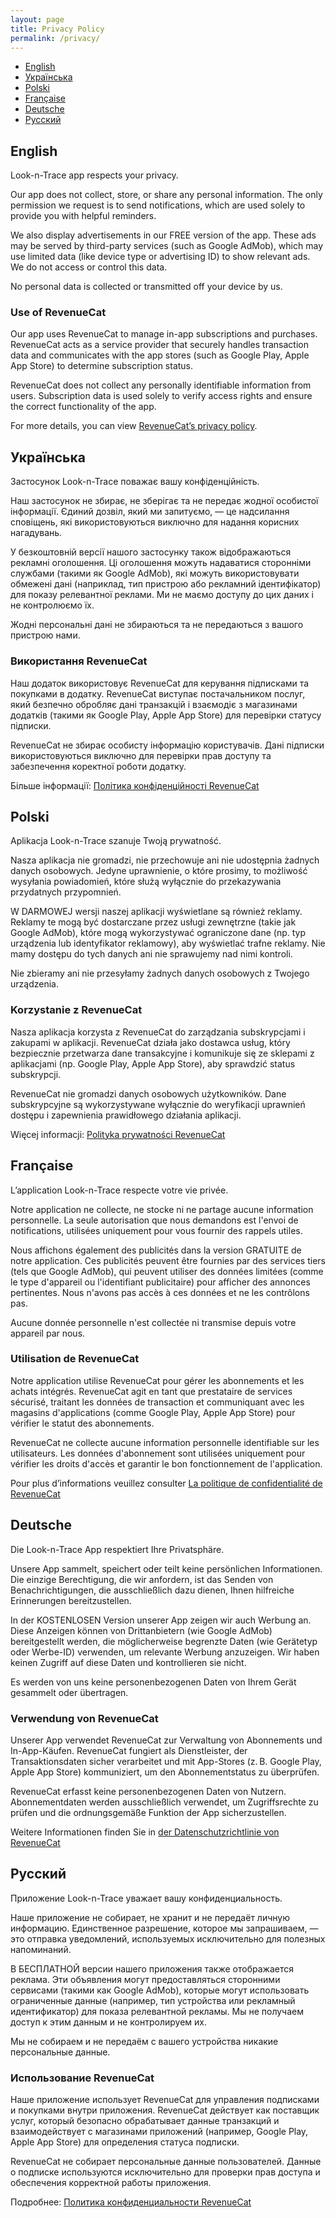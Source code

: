 ```yaml
---
layout: page
title: Privacy Policy
permalink: /privacy/
---
```


- [English](#english)
- [Українська](#ukrainian)
- [Polski](#polish)
- [Française](#french)
- [Deutsche](#german)
- [Русский](#russian)

## <a name="english"></a>English
Look-n-Trace app respects your privacy.

Our app does not collect, store, or share any personal information. The only permission we request is to send notifications, which are used solely to provide you with helpful reminders.

We also display advertisements in our FREE version of the app. These ads may be served by third-party services (such as Google AdMob), which may use limited data (like device type or advertising ID) to show relevant ads. We do not access or control this data.

No personal data is collected or transmitted off your device by us.

### Use of RevenueCat

Our app uses RevenueCat to manage in-app subscriptions and purchases. RevenueCat acts as a service provider that securely handles transaction data and communicates with the app stores (such as Google Play, Apple App Store) to determine subscription status.

RevenueCat does not collect any personally identifiable information from users. Subscription data is used solely to verify access rights and ensure the correct functionality of the app.

For more details, you can view [RevenueCat’s privacy policy](https://www.revenuecat.com/privacy/).

## <a name="ukrainian"></a>Українська
Застосунок Look-n-Trace поважає вашу конфіденційність.

Наш застосунок не збирає, не зберігає та не передає жодної особистої інформації. Єдиний дозвіл, який ми запитуємо, — це надсилання сповіщень, які використовуються виключно для надання корисних нагадувань.

У безкоштовній версії нашого застосунку також відображаються рекламні оголошення. Ці оголошення можуть надаватися сторонніми службами (такими як Google AdMob), які можуть використовувати обмежені дані (наприклад, тип пристрою або рекламний ідентифікатор) для показу релевантної реклами. Ми не маємо доступу до цих даних і не контролюємо їх.

Жодні персональні дані не збираються та не передаються з вашого пристрою нами.

### Використання RevenueCat

Наш додаток використовує RevenueCat для керування підписками та покупками в додатку. RevenueCat виступає постачальником послуг, який безпечно обробляє дані транзакцій і взаємодіє з магазинами додатків (такими як Google Play, Apple App Store) для перевірки статусу підписки.

RevenueCat не збирає особисту інформацію користувачів. Дані підписки використовуються виключно для перевірки прав доступу та забезпечення коректної роботи додатку.

Більше інформації: [Політика конфіденційності RevenueCat](https://www.revenuecat.com/privacy/)

## <a name="polish"></a>Polski
Aplikacja Look-n-Trace szanuje Twoją prywatność.

Nasza aplikacja nie gromadzi, nie przechowuje ani nie udostępnia żadnych danych osobowych. Jedyne uprawnienie, o które prosimy, to możliwość wysyłania powiadomień, które służą wyłącznie do przekazywania przydatnych przypomnień.

W DARMOWEJ wersji naszej aplikacji wyświetlane są również reklamy. Reklamy te mogą być dostarczane przez usługi zewnętrzne (takie jak Google AdMob), które mogą wykorzystywać ograniczone dane (np. typ urządzenia lub identyfikator reklamowy), aby wyświetlać trafne reklamy. Nie mamy dostępu do tych danych ani nie sprawujemy nad nimi kontroli.

Nie zbieramy ani nie przesyłamy żadnych danych osobowych z Twojego urządzenia.

### Korzystanie z RevenueCat

Nasza aplikacja korzysta z RevenueCat do zarządzania subskrypcjami i zakupami w aplikacji. RevenueCat działa jako dostawca usług, który bezpiecznie przetwarza dane transakcyjne i komunikuje się ze sklepami z aplikacjami (np. Google Play, Apple App Store), aby sprawdzić status subskrypcji.

RevenueCat nie gromadzi danych osobowych użytkowników. Dane subskrypcyjne są wykorzystywane wyłącznie do weryfikacji uprawnień dostępu i zapewnienia prawidłowego działania aplikacji.

Więcej informacji: [Polityka prywatności RevenueCat](https://www.revenuecat.com/privacy/)

## <a name="french"></a>Française
L’application Look-n-Trace respecte votre vie privée.

Notre application ne collecte, ne stocke ni ne partage aucune information personnelle. La seule autorisation que nous demandons est l'envoi de notifications, utilisées uniquement pour vous fournir des rappels utiles.

Nous affichons également des publicités dans la version GRATUITE de notre application. Ces publicités peuvent être fournies par des services tiers (tels que Google AdMob), qui peuvent utiliser des données limitées (comme le type d'appareil ou l'identifiant publicitaire) pour afficher des annonces pertinentes. Nous n'avons pas accès à ces données et ne les contrôlons pas.

Aucune donnée personnelle n'est collectée ni transmise depuis votre appareil par nous.

### Utilisation de RevenueCat

Notre application utilise RevenueCat pour gérer les abonnements et les achats intégrés. RevenueCat agit en tant que prestataire de services sécurisé, traitant les données de transaction et communiquant avec les magasins d'applications (comme Google Play, Apple App Store) pour vérifier le statut des abonnements.

RevenueCat ne collecte aucune information personnelle identifiable sur les utilisateurs. Les données d'abonnement sont utilisées uniquement pour vérifier les droits d'accès et garantir le bon fonctionnement de l'application.

Pour plus d’informations veuillez consulter [La politique de confidentialité de RevenueCat](https://www.revenuecat.com/privacy/)

## <a name="german"></a>Deutsche
Die Look-n-Trace App respektiert Ihre Privatsphäre.

Unsere App sammelt, speichert oder teilt keine persönlichen Informationen. Die einzige Berechtigung, die wir anfordern, ist das Senden von Benachrichtigungen, die ausschließlich dazu dienen, Ihnen hilfreiche Erinnerungen bereitzustellen.

In der KOSTENLOSEN Version unserer App zeigen wir auch Werbung an. Diese Anzeigen können von Drittanbietern (wie Google AdMob) bereitgestellt werden, die möglicherweise begrenzte Daten (wie Gerätetyp oder Werbe-ID) verwenden, um relevante Werbung anzuzeigen. Wir haben keinen Zugriff auf diese Daten und kontrollieren sie nicht.

Es werden von uns keine personenbezogenen Daten von Ihrem Gerät gesammelt oder übertragen.

### Verwendung von RevenueCat

Unserer App verwendet RevenueCat zur Verwaltung von Abonnements und In-App-Käufen. RevenueCat fungiert als Dienstleister, der Transaktionsdaten sicher verarbeitet und mit App-Stores (z. B. Google Play, Apple App Store) kommuniziert, um den Abonnementstatus zu überprüfen.

RevenueCat erfasst keine personenbezogenen Daten von Nutzern. Abonnementdaten werden ausschließlich verwendet, um Zugriffsrechte zu prüfen und die ordnungsgemäße Funktion der App sicherzustellen.

Weitere Informationen finden Sie in [der Datenschutzrichtlinie von RevenueCat](https://www.revenuecat.com/privacy/)

## <a name="russian"></a>Русский
Приложение Look-n-Trace уважает вашу конфиденциальность.

Наше приложение не собирает, не хранит и не передаёт личную информацию. Единственное разрешение, которое мы запрашиваем, — это отправка уведомлений, используемых исключительно для полезных напоминаний.

В БЕСПЛАТНОЙ версии нашего приложения также отображается реклама. Эти объявления могут предоставляться сторонними сервисами (такими как Google AdMob), которые могут использовать ограниченные данные (например, тип устройства или рекламный идентификатор) для показа релевантной рекламы. Мы не получаем доступ к этим данным и не контролируем их.

Мы не собираем и не передаём с вашего устройства никакие персональные данные.

### Использование RevenueCat

Наше приложение использует RevenueCat для управления подписками и покупками внутри приложения. RevenueCat действует как поставщик услуг, который безопасно обрабатывает данные транзакций и взаимодействует с магазинами приложений (например, Google Play, Apple App Store) для определения статуса подписки.

RevenueCat не собирает персональные данные пользователей. Данные о подписке используются исключительно для проверки прав доступа и обеспечения корректной работы приложения.

Подробнее: [Политика конфиденциальности RevenueCat](https://www.revenuecat.com/privacy/)
